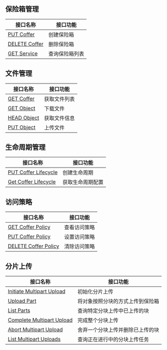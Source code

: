 ## 保险箱管理

接口名称 | 接口功能
----- | ---
[PUT Coffer](https://cloud.tencent.com/document/product/1232/44720) | 创建保险箱|
[DELETE Coffer](https://cloud.tencent.com/document/product/1232/44721) | 删除保险箱|
[GET Service](https://cloud.tencent.com/document/product/1232/44718) | 查询保险箱列表|

## 文件管理

接口名称 | 接口功能
----- | ---
[GET Coffer](https://cloud.tencent.com/document/product/1232/44729) | 获取文件列表|
[GET Object](https://cloud.tencent.com/document/product/1232/44722) | 下载文件|
[HEAD Object](https://cloud.tencent.com/document/product/1232/44724)| 获取文件信息|
[PUT Object](https://cloud.tencent.com/document/product/1232/44723) | 上传文件|

## 生命周期管理

接口名称 | 接口功能
----- | ---
[PUT Coffer Lifecycle](https://cloud.tencent.com/document/product/1232/44732) | 创建生命周期|
[Get Coffer Lifecycle](https://cloud.tencent.com/document/product/1232/44790) | 获取生命周期配置|


## 访问策略

接口名称 | 接口功能
----- | ---
[GET Coffer Policy](https://cloud.tencent.com/document/product/1232/44735) | 查看访问策略|
[PUT Coffer Policy ](https://cloud.tencent.com/document/product/1232/44736)| 设置访问策略|
[DELETE Coffer Policy](https://cloud.tencent.com/document/product/1232/44734) | 清除访问策略|

## 分片上传

接口名称 | 接口功能
----- | ---
[Initiate Multipart Upload](https://cloud.tencent.com/document/product/1232/44677) | 初始化分片上传 |
[Upload Part](https://cloud.tencent.com/document/product/1232/44742) | 将对象按照分块的方式上传到保险箱|
[List Parts](https://cloud.tencent.com/document/product/1232/44741) | 查询特定分块上传中已上传的块|
[Complete Multipart Upload](https://cloud.tencent.com/document/product/1232/44739) | 完成整个分块上传 |
[Abort Multipart Upload](https://cloud.tencent.com/document/product/1232/44738) | 舍弃一个分块上传并删除已上传的块|
[List Multipart Uploads](https://cloud.tencent.com/document/product/1232/44740) | 查询正在进行中的分块上传任务|
